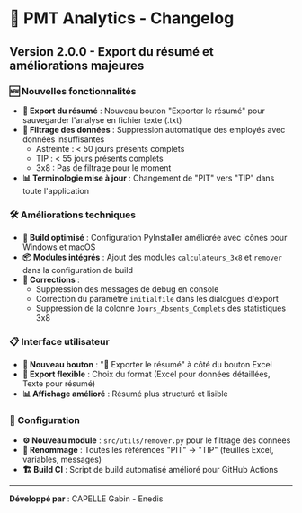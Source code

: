 # 🎉 PMT Analytics - Changelog

## Version 2.0.0 - Export du résumé et améliorations majeures

### 🆕 Nouvelles fonctionnalités

- **📄 Export du résumé** : Nouveau bouton "Exporter le résumé" pour sauvegarder l'analyse en fichier texte (.txt)
- **🔧 Filtrage des données** : Suppression automatique des employés avec données insuffisantes
  - Astreinte : < 50 jours présents complets
  - TIP : < 55 jours présents complets
  - 3x8 : Pas de filtrage pour le moment
- **📊 Terminologie mise à jour** : Changement de "PIT" vers "TIP" dans toute l'application

### 🛠️ Améliorations techniques

- **🔨 Build optimisé** : Configuration PyInstaller améliorée avec icônes pour Windows et macOS
- **📦 Modules intégrés** : Ajout des modules `calculateurs_3x8` et `remover` dans la configuration de build
- **🐛 Corrections** :
  - Suppression des messages de debug en console
  - Correction du paramètre `initialfile` dans les dialogues d'export
  - Suppression de la colonne `Jours_Absents_Complets` des statistiques 3x8

### 📋 Interface utilisateur

- **🎨 Nouveau bouton** : "📄 Exporter le résumé" à côté du bouton Excel
- **💾 Export flexible** : Choix du format (Excel pour données détaillées, Texte pour résumé)
- **📊 Affichage amélioré** : Résumé plus structuré et lisible

### 🔧 Configuration

- **⚙️ Nouveau module** : `src/utils/remover.py` pour le filtrage des données
- **📝 Renommage** : Toutes les références "PIT" → "TIP" (feuilles Excel, variables, messages)
- **🏗️ Build CI** : Script de build automatisé amélioré pour GitHub Actions

---

**Développé par** : CAPELLE Gabin - Enedis
